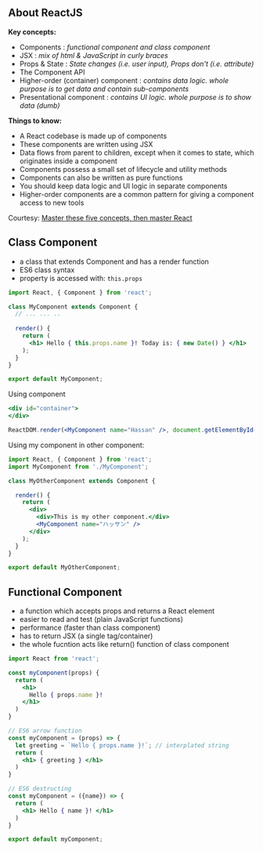 ## About ReactJS
**Key concepts:**
* Components : *functional component and class component*
* JSX : *mix of html & JavaScript in curly braces*
* Props & State : *State changes (i.e. user input), Props don't (i.e. attribute)*
* The Component API
* Higher-order (container) component : *contains data logic. whole purpose is to get data and contain sub-components*
* Presentational component : *contains UI logic. whole purpose is to show data (dumb)*

**Things to know:**
* A React codebase is made up of components
* These components are written using JSX
* Data flows from parent to children, except when it comes to state, which originates inside a component
* Components possess a small set of lifecycle and utility methods
* Components can also be written as pure functions
* You should keep data logic and UI logic in separate components
* Higher-order components are a common pattern for giving a component access to new tools

Courtesy: [Master these five concepts, then master React](https://www.freecodecamp.org/news/the-5-things-you-need-to-know-to-understand-react-a1dbd5d114a3/)

## Class Component
* a class that extends Component and has a render function
* ES6 class syntax
* property is accessed with: `this.props`

```jsx
import React, { Component } from 'react';

class MyComponent extends Component {
  // ... ... ..
  
  render() {
    return (
      <h1> Hello { this.props.name }! Today is: { new Date() } </h1>
    );
  }
}

export default MyComponent;
```

Using component
```jsx
<div id="container">
</div>

ReactDOM.render(<MyComponent name="Hassan" />, document.getElementById('content'));
```
Using my component in other component: 
```jsx
import React, { Component } from 'react';
import MyComponent from './MyComponent';

class MyOtherComponent extends Component {

  render() {
    return (
      <div>
        <div>This is my other component.</div>
        <MyComponent name="ハッサン" />
      </div>
    );
  }
}

export default MyOtherComponent;
```

## Functional Component
* a function which accepts props and returns a React element
* easier to read and test (plain JavaScript functions)
* performance (faster than class component)
* has to return JSX (a single tag/container)
* the whole fucntion acts like return() function of class component

```jsx
import React from 'react';

const myComponent(props) {
  return (
    <h1> 
      Hello { props.name }!
    </h1>
  )
}

// ES6 arrow function
const myComponent = (props) => {
  let greeting = `Hello { props.name }!`; // interplated string
  return (
    <h1> { greeting } </h1>
  )
}

// ES6 destructing
const myComponent = ({name}) => {
  return (
    <h1> Hello { name }! </h1>
  )
}

export default myComponent;
```
